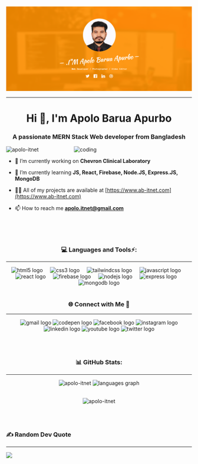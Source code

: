 ![Cover Image](cover-apolo.png) <hr>

<h1 align="center">Hi 👋, I'm Apolo Barua Apurbo</h1>
<h3 align="center">A passionate MERN Stack Web developer from Bangladesh</h3>

<img  align="right"   alt="coding"   width="320"  src="https://user-images.githubusercontent.com/55389276/140866485-8fb1c876-9a8f-4d6a-98dc-08c4981eaf70.gif"/>

<p align="left"> <img src="https://komarev.com/ghpvc/?username=apolo-itnet&label=Profile%20views&color=0e75b6&style=flat" alt="apolo-itnet" /> </p>

- 🔭 I’m currently working on **Chevron Clinical Laboratory**

- 🌱 I’m currently learning **JS, React, Firebase, Node.JS, Express.JS, MongoDB**

- 👨‍💻 All of my projects are available at [https://www.ab-itnet.com](https://www.ab-itnet.com)

- 📫 How to reach me **apolo.itnet@gmail.com**


  ##

  <br> <br>

  ###

<h3 align="center"> 💻 Languages and Tools⚡:</h3> <hr>
<div align="center">
  <img src="https://cdn.simpleicons.org/html5/E34F26" height="40" alt="html5 logo"  />
  <img width="12" />
  <img src="https://cdn.simpleicons.org/css3/1572B6" height="40" alt="css3 logo"  />
  <img width="12" />
  <img src="https://cdn.simpleicons.org/tailwindcss/06B6D4" height="40" alt="tailwindcss logo"  />
  <img width="12" />
  <img src="https://skillicons.dev/icons?i=js" height="40" alt="javascript logo"  />
  <img width="12" />
  <img src="https://skillicons.dev/icons?i=react" height="40" alt="react logo"  />
  <img width="12" />
  <img src="https://cdn.simpleicons.org/firebase/FFCA28" height="40" alt="firebase logo"  />
  <img width="12" />
  <img src="https://skillicons.dev/icons?i=nodejs" height="40" alt="nodejs logo"  />
  <img width="12" />
  <img src="https://skillicons.dev/icons?i=express" height="40" alt="express logo"  />
  <img width="12" />
  <img src="https://skillicons.dev/icons?i=mongodb" height="40" alt="mongodb logo"  />
</div>
<br> 

###
<h3 align="center">🌐 Connect with Me 🍬</h3> <hr>
<div align="center">
  <img src="https://img.shields.io/static/v1?message=Gmail&logo=gmail&label=&color=D14836&logoColor=white&labelColor=&style=flat" height="22" alt="gmail logo"  />
  <img src="https://img.shields.io/static/v1?message=Codepen&logo=codepen&label=&color=000000&logoColor=white&labelColor=&style=flat" height="22" alt="codepen logo"  />
  <img src="https://img.shields.io/static/v1?message=Facebook&logo=facebook&label=&color=1877F2&logoColor=white&labelColor=&style=flat" height="22" alt="facebook logo"  />
  <img src="https://img.shields.io/static/v1?message=Instagram&logo=instagram&label=&color=E4405F&logoColor=white&labelColor=&style=flat" height="22" alt="instagram logo"  />
  <img src="https://img.shields.io/static/v1?message=LinkedIn&logo=linkedin&label=&color=0077B5&logoColor=white&labelColor=&style=flat" height="22" alt="linkedin logo"  />
  <img src="https://img.shields.io/static/v1?message=Youtube&logo=youtube&label=&color=FF0000&logoColor=white&labelColor=&style=flat" height="22" alt="youtube logo"  />
  <img src="https://img.shields.io/static/v1?message=Twitter&logo=twitter&label=&color=1DA1F2&logoColor=white&labelColor=&style=flat" height="22" alt="twitter logo"  />
</div>

<br> <br>
<h3 align="center"> 📊 GitHub Stats: </h3> <hr>
<div align="center">
  <img src="https://github-readme-stats.vercel.app/api?username=apolo-itnet&hide_title=false&hide_rank=false&show_icons=true&include_all_commits=true&count_private=true&disable_animations=false&theme=gotham&card_width=450&locale=en&hide_border=false" height="150" alt="apolo-itnet"  />
  <img src="https://github-readme-stats.vercel.app/api/top-langs?username=apolo-itnet&locale=en&hide_title=false&layout=compact&card_width=400&langs_count=5&theme=gotham&hide_border=false" height="150" alt="languages graph"  />
</div> 

<br>
<p align="center"> <img align="center" src="https://github-readme-streak-stats.herokuapp.com/?user=apolo-itnet&theme=gotham" alt="apolo-itnet" /></p>
<br> <br>

<h3 align="left"> ✍️ Random Dev Quote </h3> <hr>

<a align="center"> ![](https://quotes-github-readme.vercel.app/api?type=horizontal&theme=radical&align=center) </a>
